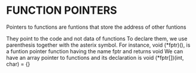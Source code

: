 # FUNCTION POINTERS
Pointers to functions are funtions that store the address of other funtions

They point to the code and not data of functions
To declare them, we use parenthesis together with the asterix symbol. 
For instance, void (*fptr)(), is a funtion pointer function having the name fptr and returns void
We can have an array pointer to functions and its declaration is void (*fptr[])(int, char) = {}

